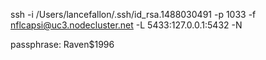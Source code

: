 ssh -i /Users/lancefallon/.ssh/id_rsa.1488030491 -p 1033 -f nflcapsi@uc3.nodecluster.net -L 5433:127.0.0.1:5432 -N

passphrase: Raven$1996